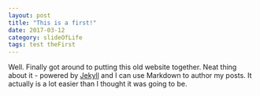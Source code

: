```yaml
---
layout: post
title: "This is a first!"
date: 2017-03-12
category: slideOfLife
tags: test theFirst
---
```


Well. Finally got around to putting this old website together. Neat thing about it - powered by [Jekyll](http://jekyllrb.com) and I can use Markdown to author my posts. It actually is a lot easier than I thought it was going to be.